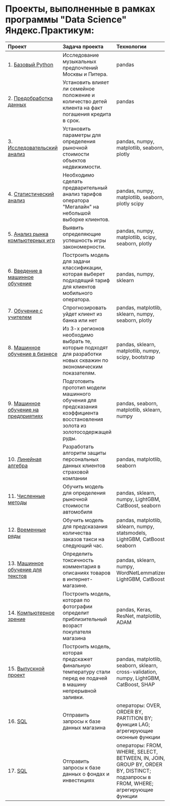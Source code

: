 # Проекты, выполненные в рамках программы "Data Science" Яндекс.Практикум:

| Проект                          | Задача проекта                                                 | Технологии|
|:------------------------------|:-------------------------------------------------------------|:--------|
| 1. [Базовый Python](https://github.com/Galikbarov/yandex-practicum-ds-projects/tree/main/1.%20Музыка%20больших%20городов)| Исследование музыкальных предпочтений Москвы и Питера.| pandas|
| 2. [Предобработка данных](https://github.com/Galikbarov/yandex-practicum-ds-projects/tree/main/2.%20Исследование%20надежности%20заемщиков)| Установить влияет ли семейное положение и количество детей клиента на факт погашения кредита в срок.| pandas|
| 3. [Исследовательский анализ](https://github.com/Galikbarov/yandex-practicum-ds-projects/tree/main/3.%20Исследование%20объявлений%20о%20продаже%20квартир)| Установить параметры для определения рыночной стоимости объектов недвижимости.| pandas, numpy, matplotlib, seaborn, plotly|
| 4. [Статистический анализ](https://github.com/Galikbarov/yandex-practicum-ds-projects/tree/main/4.%20Определение%20перспективного%20тарифа%20для%20телеком-компании)| Необходимо сделать предварительный анализ тарифов оператора "Мегалайн" на небольшой выборке клиентов.| pandas, numpy, matplotlib, seaborn, plotly scipy|
| 5. [Анализ рынка компьютерных игр](https://github.com/Galikbarov/yandex-practicum-ds-projects/tree/main/5.%20Выявить%20закономерности%20определяющие%20успешность%20игры)| Выявить определяющие успешность игры закономерности.| pandas, numpy, matplotlib, scipy, seaborn, plotly|
| 6. [Введение в машинное обучение](https://github.com/Galikbarov/yandex-practicum-ds-projects/tree/main/6.%20Рекомендация%20тарифов)| Построить модель для задачи классификации, которая выберет подходящий тариф для клиентов мобильного оператора. |pandas, numpy, sklearn|
| 7. [Обучение с учителем](https://github.com/Galikbarov/yandex-practicum-ds-projects/tree/main/7.%20Отток%20клиентов%20банка)| Спрогнозировать уйдет клиент из банка или нет|pandas, matplotlib, sklearn, numpy, seaborn, plotly|
| 8. [Машинное обучение в бизнесе](https://github.com/Galikbarov/yandex-practicum-ds-projects/tree/main/8.%20Выбор%20локации%20для%20скважины)| Из 3-х регионов необходимо выбрать те, которые подходят для разработки новых скважин по экономическим показателям.| pandas, sklearn, matplotlib, numpy, scipy, bootstrap|
| 9. [Машинное обучение на предприятиях](https://github.com/Galikbarov/yandex-practicum-ds-projects/tree/main/9.%20Восстановление%20золота%20из%20руды)| Подготовить прототип модели машинного обучения для предсказания коэффициента восстановления золота из золотосодержащей руды.| pandas, seaborn, matplotlib, sklearn, numpy|
| 10. [Линейная алгебра](https://github.com/Galikbarov/yandex-practicum-ds-projects/tree/main/10.%20Защита%20персональных%20данных%20клиентов)| Разработать алгоритм защиты персональных данных клиентов страховой компании|pandas, matplotlib, seaborn|
| 11. [Численные методы](https://github.com/Galikbarov/yandex-practicum-ds-projects/tree/main/11.%20Определение%20стоимости%20автомобилей)| Обучить модель для определения рыночной стоимости автомобиля|pandas, sklearn, numpy, LightGBM, CatBoost, seaborn|
| 12. [Временные ряды](https://github.com/Galikbarov/yandex-practicum-ds-projects/tree/main/12.%20Прогнозирование%20заказов%20такси)| Обучить модель для предсказания количества заказов такси на следующий час.|pandas, matplotlib, sklearn, numpy, statsmodels, LightGBM, CatBoost, seaborn|
| 13. [Машинное обучение для текстов](https://github.com/Galikbarov/yandex-practicum-ds-projects/tree/main/13.%20Определение%20токсичных%20комментариев)| Определить токсичность комментария в описаниях товаров в интернет-магазине.|pandas, sklearn, numpy, WordNetLemmatizer, LightGBM, CatBoost|
| 14. [Компьютерное зрение](https://github.com/Galikbarov/yandex-practicum-ds-projects/tree/main/14.%20Определение%20возраста%20покупателей)| Построить модель, которая по фотографии определит приблизительный возраст покупателя магазина|pandas, Keras, ResNet, matplotlib, ADAM|
| 15. [Выпускной проект](https://github.com/Galikbarov/yandex-practicum-ds-projects/tree/main/15.%20Определение%20температуры%20стали)| Построить модель, которая предскажет финальную температуру стали перед ее подачей в машину непрерывной заливки.|pandas, matplotlib, seaborn, sklearn, cross-validation, numpy, LightGBM, CatBoost, SHAP|
| 16. [SQL](https://github.com/Galikbarov/yandex-practicum-ds-projects/tree/main/16.%20SQL.%20Оконные%20функции.%20Практика)| Отправить запросы к базе данных магазина|операторы: OVER, ORDER BY, PARTITION BY; функция LAG; агрегирующие оконные функции|
| 17. [SQL](https://github.com/Galikbarov/yandex-practicum-ds-projects/tree/main/17.%20SQL.%20Запросы%20к%20базе%20данных%20о%20фондах%20и%20инвестициях)| Отправить запросы к базе данных о фондах и инвестициях|операторы: FROM, WHERE, SELECT, BETWEEN, IN, JOIN, GROUP BY, ORDER BY, DISTINCT; подзапросы в FROM, WHERE; агрегирующие функции|
